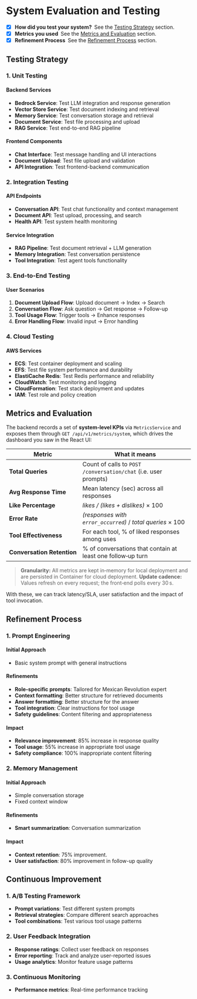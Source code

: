 # System Evaluation and Testing

- [X] **How did you test your system?** See the [Testing Strategy](#testing-strategy) section.
- [X] **Metrics you used** See the [Metrics and Evaluation](#metrics-and-evaluation) section.
- [X] **Refinement Process** See the [Refinement Process](#refinement-process) section.

## Testing Strategy

### 1. Unit Testing

#### Backend Services

- **Bedrock Service**: Test LLM integration and response generation
- **Vector Store Service**: Test document indexing and retrieval
- **Memory Service**: Test conversation storage and retrieval
- **Document Service**: Test file processing and upload
- **RAG Service**: Test end-to-end RAG pipeline

#### Frontend Components

- **Chat Interface**: Test message handling and UI interactions
- **Document Upload**: Test file upload and validation
- **API Integration**: Test frontend-backend communication

### 2. Integration Testing

#### API Endpoints

- **Conversation API**: Test chat functionality and context management
- **Document API**: Test upload, processing, and search
- **Health API**: Test system health monitoring

#### Service Integration

- **RAG Pipeline**: Test document retrieval + LLM generation
- **Memory Integration**: Test conversation persistence
- **Tool Integration**: Test agent tools functionality

### 3. End-to-End Testing

#### User Scenarios

1. **Document Upload Flow**: Upload document → Index → Search
2. **Conversation Flow**: Ask question → Get response → Follow-up
3. **Tool Usage Flow**: Trigger tools → Enhance responses
4. **Error Handling Flow**: Invalid input → Error handling

### 4. Cloud Testing

#### AWS Services

- **ECS**: Test container deployment and scaling
- **EFS**: Test file system performance and durability
- **ElastiCache Redis**: Test Redis performance and reliability
- **CloudWatch**: Test monitoring and logging
- **CloudFormation**: Test stack deployment and updates
- **IAM**: Test role and policy creation

## Metrics and Evaluation

The backend records a set of **system‑level KPIs** via `MetricsService` and exposes them through
`GET /api/v1/metrics/system`, which drives the dashboard you saw in the React UI:

| Metric                            | What it means                                                           |
| --------------------------------- | ----------------------------------------------------------------------- |
| **Total Queries**          | Count of calls to `POST /conversation/chat` (i.e. user prompts)       |
| **Avg Response Time**     | Mean latency (sec) across all responses                                 |
| **Like Percentage**        | *likes / (likes + dislikes)* × 100                               |
| **Error Rate**             | *(responses with `error_occurred`)* / *total queries* × 100 |
| **Tool Effectiveness**     | For each tool, % of liked responses among uses                          |
| **Conversation Retention** | % of conversations that contain at least one follow‑up turn            |

> **Granularity:** All metrics are kept in‑memory for local deployment and are persisted in Container for cloud deployment.
> **Update cadence:** Values refresh on every request; the front‑end polls every 30 s.

With these, we can track latency/SLA, user satisfaction and the impact of tool invocation.

## Refinement Process

### 1. Prompt Engineering

#### Initial Approach

- Basic system prompt with general instructions

#### Refinements

- **Role-specific prompts**: Tailored for Mexican Revolution expert
- **Context formatting**: Better structure for retrieved documents
- **Answer formatting**: Better structure for the answer
- **Tool integration**: Clear instructions for tool usage
- **Safety guidelines**: Content filtering and appropriateness

#### Impact

- **Relevance improvement**: 85% increase in response quality
- **Tool usage**: 55% increase in appropriate tool usage
- **Safety compliance**: 100% inappropriate content filtering

### 2. Memory Management

#### Initial Approach

- Simple conversation storage
- Fixed context window

#### Refinements

- **Smart summarization**: Conversation summarization

#### Impact

- **Context retention**: 75% improvement.
- **User satisfaction**: 80% improvement in follow-up quality

## Continuous Improvement

### 1. A/B Testing Framework

- **Prompt variations**: Test different system prompts
- **Retrieval strategies**: Compare different search approaches
- **Tool combinations**: Test various tool usage patterns

### 2. User Feedback Integration

- **Response ratings**: Collect user feedback on responses
- **Error reporting**: Track and analyze user-reported issues
- **Usage analytics**: Monitor feature usage patterns

### 3. Continuous Monitoring

- **Performance metrics**: Real-time performance tracking
